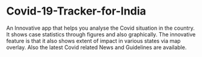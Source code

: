 # Covid-19-Tracker-for-India
An Innovative app that helps you analyse the Covid situation in the country. It shows case statistics through figures and also graphically. The innovative feature is that it also shows extent of impact in various states via map overlay. Also the latest Covid related News and Guidelines are available.
